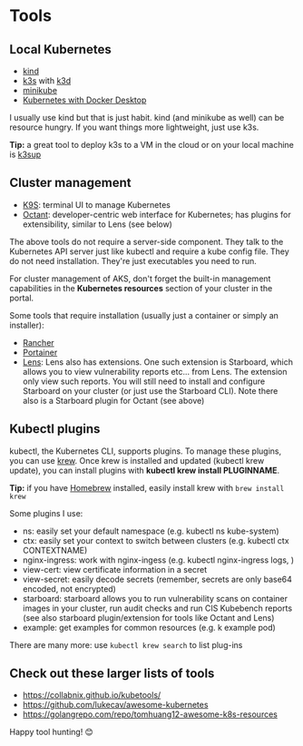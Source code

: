 # Tools

## Local Kubernetes

- [kind](https://kind.sigs.k8s.io/)
- [k3s](https://k3s.io/) with [k3d](https://k3d.io/v4.4.8/)
- [minikube](https://minikube.sigs.k8s.io/docs/)
- [Kubernetes with Docker Desktop](https://docs.docker.com/desktop/kubernetes/)

I usually use kind but that is just habit. kind (and minikube as well) can be resource hungry. If you want things more lightweight, just use k3s. 

**Tip:** a great tool to deploy k3s to a VM in the cloud or on your local machine is [k3sup](https://github.com/alexellis/k3sup)

## Cluster management

- [K9S](https://github.com/derailed/k9s): terminal UI to manage Kubernetes
- [Octant](https://octant.dev/): developer-centric web interface for Kubernetes; has plugins for extensibility, similar to Lens (see below)

The above tools do not require a server-side component. They talk to the Kubernetes API server just like kubectl and require a kube config file. They do not need installation. They're just executables you need to run.

For cluster management of AKS, don't forget the built-in management capabilities in the **Kubernetes resources** section of your cluster in the portal.

Some tools that require installation (usually just a container or simply an installer):
- [Rancher](https://rancher.com/quick-start/)
- [Portainer](https://www.portainer.io/)
- [Lens](https://k8slens.dev/): Lens also has extensions. One such extension is Starboard, which allows you to view vulnerability reports etc... from Lens. The extension only view such reports. You will still need to install and configure Starboard on your cluster (or just use the Starboard CLI). Note there also is a Starboard plugin for Octant (see above)

## Kubectl plugins

kubectl, the Kubernetes CLI, supports plugins. To manage these plugins, you can use [krew](https://krew.sigs.k8s.io/docs/user-guide/setup/install/). Once krew is installed and updated (kubectl krew update), you can install plugins with **kubectl krew install PLUGINNAME**.

**Tip:** if you have [Homebrew](https://docs.brew.sh/Homebrew-on-Linux) installed, easily install krew with `brew install krew`

Some plugins I use:

- ns: easily set your default namespace (e.g. kubectl ns kube-system)
- ctx: easily set your context to switch between clusters (e.g. kubectl ctx CONTEXTNAME)
- nginx-ingress: work with nginx-ingess (e.g. kubectl nginx-ingress logs, )
- view-cert: view certificate information in a secret
- view-secret: easily decode secrets (remember, secrets are only base64 encoded, not encrypted)
- starboard: starboard allows you to run vulnerability scans on container images in your cluster, run audit checks and run CIS Kubebench reports (see also starboard plugin/extension for tools like Octant and Lens)
- example: get examples for common resources (e.g. k example pod)

There are many more: use `kubectl krew search` to list plug-ins

## Check out these larger lists of tools

- https://collabnix.github.io/kubetools/
- https://github.com/lukecav/awesome-kubernetes
- https://golangrepo.com/repo/tomhuang12-awesome-k8s-resources

Happy tool hunting! 😊


